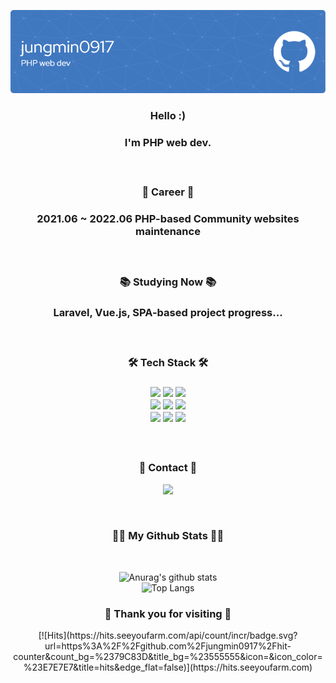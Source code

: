 ![Header](./github-header-image.png)

<div align='center'>
  <h3 align='center'>Hello :)<h3>
  <p>I'm PHP web dev.</p>
 
  <br>
    
  <h3 align='center'>💼 Career 💼<h3>
  <p>
    2021.06 ~ 2022.06  PHP-based Community websites maintenance
  </p>
    
  <br>
  
  <h3 align='center'>📚 Studying Now 📚<h3>
  <p>
    Laravel, Vue.js, SPA-based project progress...
  </p>

  <br>
    
  <h3 align='center'>🛠️ Tech Stack 🛠️<h3>
  <p align='center'>
    <img src="https://img.shields.io/badge/HTML5-E34F26?style=flat-square&logo=HTML5&logoColor=white" height='25' />
    <img src="https://img.shields.io/badge/CSS3-3C72AD?style=flat-square&logo=CSS3&logoColor=white" height='25' />
    <img src="https://img.shields.io/badge/JavaScript-F7DF1E?style=flat-square&logo=JavaScript&logoColor=white" height='25' />
    <br>
    <img src="https://img.shields.io/badge/jQuery-0769AD?style=flat-square&logo=jQuery&logoColor=white" height='25' />
    <img src="https://img.shields.io/badge/Vue.js-4FC08D?style=flat-square&logo=Vue.js&logoColor=white" height='25' />
    <img src="https://img.shields.io/badge/PHP-red?style=flat-square&logo=PHP&logoColor=white" height='25' />
    <br>
    <img src="https://img.shields.io/badge/Laravel-FF2D20?style=flat-square&logo=Laravel&logoColor=white" height='25' />
    <img src="https://img.shields.io/badge/MySQL-green?style=flat-square&logo=MySQL&logoColor=white" height='25' />
    <img src="https://img.shields.io/badge/GitHub-181717?style=flat-square&logo=GitHub&logoColor=white" height='25' />
  </p>
    
  <br>

  <h3 align="center">🌈 Contact 🌈</h3>
  <p align='center'>
    <a href='mailto:cloonds@gmail.com'>
      <img src="https://img.shields.io/badge/Gmail-EA4335?style=flat-square&logo=Gmail&logoColor=white" height='25' />
    </a>
  </p>
    
  <br>
  
  <h3 align="center">👩‍💻 My Github Stats 👩‍💻</h3>
  <br>
    
![Anurag's github stats](https://github-readme-stats.vercel.app/api?username=jungmin0917&show_icons=true&theme=tokyonight)
  <br>
![Top Langs](https://github-readme-stats.vercel.app/api/top-langs/?username=jungmin0917&layout=compact&theme=tokyonight)
  <br>
    
  <h3 align="center">🥰 Thank you for visiting 🥰</h3>
[![Hits](https://hits.seeyoufarm.com/api/count/incr/badge.svg?url=https%3A%2F%2Fgithub.com%2Fjungmin0917%2Fhit-counter&count_bg=%2379C83D&title_bg=%23555555&icon=&icon_color=%23E7E7E7&title=hits&edge_flat=false)](https://hits.seeyoufarm.com)

  <br>
</div>
